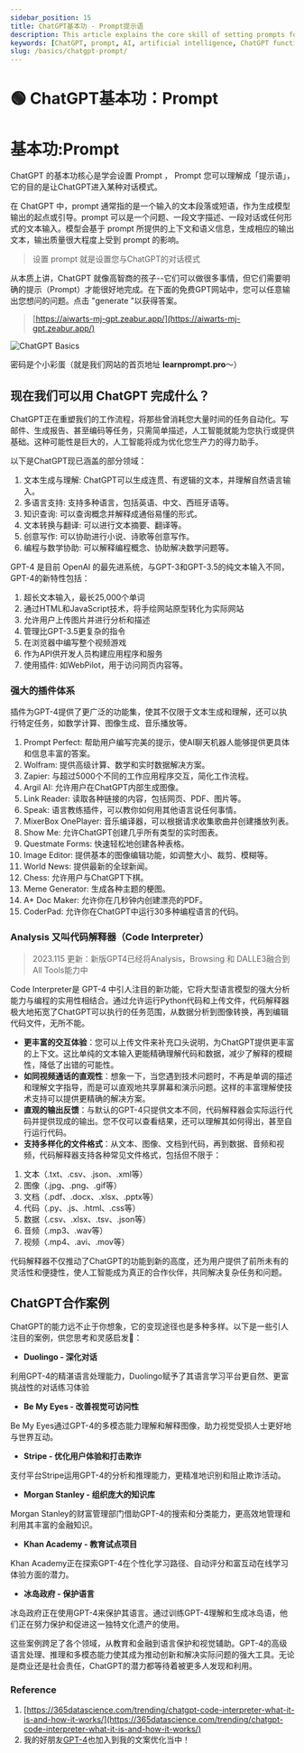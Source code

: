 ```yaml
---
sidebar_position: 15
title: ChatGPT基本功 - Prompt提示语
description: This article explains the core skill of setting prompts for ChatGPT, including its applications and functionalities.
keywords: [ChatGPT, prompt, AI, artificial intelligence, ChatGPT functionalities, AI tools, GPT-4]
slug: /basics/chatgpt-prompt/
---
```

# 🟢 ChatGPT基本功：Prompt

# 基本功:Prompt

ChatGPT 的基本功核心是学会设置 Prompt ， Prompt 您可以理解成「提示语」，它的目的是让ChatGPT进入某种对话模式。

在 ChatGPT 中，prompt 通常指的是一个输入的文本段落或短语，作为生成模型输出的起点或引导。prompt 可以是一个问题、一段文字描述、一段对话或任何形式的文本输入。模型会基于 prompt 所提供的上下文和语义信息，生成相应的输出文本，输出质量很大程度上受到 prompt 的影响。

> 设置 prompt 就是设置您与ChatGPT的对话模式
> 

从本质上讲，ChatGPT 就像高智商的孩子--它们可以做很多事情，但它们需要明确的提示（Prompt）才能很好地完成。在下面的免费GPT网站中，您可以任意输出您想问的问题。点击 "generate "以获得答案。

> [https://aiwarts-mj-gpt.zeabur.app/](https://aiwarts-mj-gpt.zeabur.app/)
> 

![ChatGPT Basics](https://cdn.jsdelivr.net/gh/donttal/imgbed/img/gptBase.png)

密码是个小彩蛋（就是我们网站的首页地址 **learnprompt.pro**～）

## **现在我们可以用 ChatGPT 完成什么？**

ChatGPT正在重塑我们的工作流程，将那些曾消耗您大量时间的任务自动化。写邮件、生成报告、甚至编码等任务，只需简单描述，人工智能就能为您执行或提供基础。这种可能性是巨大的，人工智能将成为优化您生产力的得力助手。

以下是ChatGPT现已涵盖的部分领域：

1. 文本生成与理解: ChatGPT可以生成连贯、有逻辑的文本，并理解自然语言输入。
2. 多语言支持: 支持多种语言，包括英语、中文、西班牙语等。
3. 知识查询: 可以查询概念并解释成通俗易懂的形式。
4. 文本转换与翻译: 可以进行文本摘要、翻译等。
5. 创意写作: 可以协助进行小说、诗歌等创意写作。
6. 编程与数学协助: 可以解释编程概念、协助解决数学问题等。

GPT-4 是目前 OpenAI 的最先进系统，与GPT-3和GPT-3.5的纯文本输入不同，GPT-4的新特性包括：

1. 超长文本输入，最长25,000个单词
2. 通过HTML和JavaScript技术，将手绘网站原型转化为实际网站
3. 允许用户上传图片并进行分析和描述
4. 管理比GPT-3.5更复杂的指令
5. 在浏览器中编写整个视频游戏
6. 作为API供开发人员构建应用程序和服务
7. 使用插件: 如WebPilot，用于访问网页内容等。

### **强大的插件体系**

插件为GPT-4提供了更广泛的功能集，使其不仅限于文本生成和理解，还可以执行特定任务，如数学计算、图像生成、音乐播放等。

1. Prompt Perfect: 帮助用户编写完美的提示，使AI聊天机器人能够提供更具体和信息丰富的答案。
2. Wolfram: 提供高级计算、数学和实时数据解决方案。
3. Zapier: 与超过5000个不同的工作应用程序交互，简化工作流程。
4. Argil AI: 允许用户在ChatGPT内部生成图像。
5. Link Reader: 读取各种链接的内容，包括网页、PDF、图片等。
6. Speak: 语言教练插件，可以教你如何用其他语言说任何事情。
7. MixerBox OnePlayer: 音乐编译器，可以根据请求收集歌曲并创建播放列表。
8. Show Me: 允许ChatGPT创建几乎所有类型的实时图表。
9. Questmate Forms: 快速轻松地创建各种表格。
10. Image Editor: 提供基本的图像编辑功能，如调整大小、裁剪、模糊等。
11. World News: 提供最新的全球新闻。
12. Chess: 允许用户与ChatGPT下棋。
13. Meme Generator: 生成各种主题的梗图。
14. A+ Doc Maker: 允许你在几秒钟内创建漂亮的PDF。
15. CoderPad: 允许你在ChatGPT中运行30多种编程语言的代码。

### Analysis 又叫**代码解释器（Code Interpreter）**

> 2023.115 更新：新版GPT4已经将Analysis，Browsing 和 DALLE3融合到All Tools能力中
> 

Code Interpreter是 GPT-4 中引人注目的新功能，它将大型语言模型的强大分析能力与编程的实用性相结合。通过允许运行Python代码和上传文件，代码解释器极大地拓宽了ChatGPT可以执行的任务范围，从数据分析到图像转换，再到编辑代码文件，无所不能。

- **更丰富的交互体验**：您可以上传文件来补充口头说明，为ChatGPT提供更丰富的上下文。这比单纯的文本输入更能精确理解代码和数据，减少了解释的模糊性，降低了出错的可能性。
- **如同视频通话的直观性**：想象一下，当您遇到技术问题时，不再是单调的描述和理解文字指导，而是可以直观地共享屏幕和演示问题。这样的丰富理解使技术支持可以提供更精确的解决方案。
- **直观的输出反馈**：与默认的GPT-4只提供文本不同，代码解释器会实际运行代码并提供现成的输出。您不仅可以查看结果，还可以理解其如何得出，甚至自行运行代码。
- **支持多样化的文件格式**：从文本、图像、文档到代码，再到数据、音频和视频，代码解释器支持各种常见文件格式，包括但不限于：

1. 文本（.txt、.csv、.json、.xml等）
2. 图像（.jpg、.png、.gif等）
3. 文档（.pdf、.docx、.xlsx、.pptx等）
4. 代码（.py、.js、.html、.css等）
5. 数据（.csv、.xlsx、.tsv、.json等）
6. 音频（.mp3、.wav等）
7. 视频（.mp4、.avi、.mov等）

代码解释器不仅推动了ChatGPT的功能到新的高度，还为用户提供了前所未有的灵活性和便捷性，使人工智能成为真正的合作伙伴，共同解决复杂任务和问题。

## **ChatGPT合作案例**

ChatGPT的能力远不止于你想象，它的变现途径也是多种多样。以下是一些引人注目的案例，供您思考和灵感启发🤔️：

- **Duolingo - 深化对话**

利用GPT-4的精湛语言处理能力，Duolingo赋予了其语言学习平台更自然、更富挑战性的对话练习体验

- **Be My Eyes - 改善视觉可访问性**

Be My Eyes通过GPT-4的多模态能力理解和解释图像，助力视觉受损人士更好地与世界互动。

- **Stripe - 优化用户体验和打击欺诈**

支付平台Stripe运用GPT-4的分析和推理能力，更精准地识别和阻止欺诈活动。

- **Morgan Stanley - 组织庞大的知识库**

Morgan Stanley的财富管理部门借助GPT-4的搜索和分类能力，更高效地管理和利用其丰富的金融知识。

- **Khan Academy - 教育试点项目**

Khan Academy正在探索GPT-4在个性化学习路径、自动评分和富互动在线学习体验方面的潜力。

- **冰岛政府 - 保护语言**

冰岛政府正在使用GPT-4来保护其语言。通过训练GPT-4理解和生成冰岛语，他们正在努力保护和促进这一独特文化遗产的使用。

这些案例跨足了各个领域，从教育和金融到语言保护和视觉辅助。GPT-4的高级语言处理、推理和多模态能力使其成为推动创新和解决实际问题的强大工具。无论是商业还是社会责任，ChatGPT的潜力都等待着被更多人发现和利用。

### **Reference**

1.  [https://365datascience.com/trending/chatgpt-code-interpreter-what-it-is-and-how-it-works/](https://365datascience.com/trending/chatgpt-code-interpreter-what-it-is-and-how-it-works/)
2. 我的好朋友[GPT-4](https://openai.com/research/gpt-4s)也加入到我的文案优化当中！